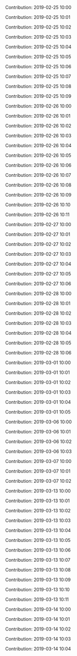 Contribution: 2019-02-25 10:00

Contribution: 2019-02-25 10:01

Contribution: 2019-02-25 10:02

Contribution: 2019-02-25 10:03

Contribution: 2019-02-25 10:04

Contribution: 2019-02-25 10:05

Contribution: 2019-02-25 10:06

Contribution: 2019-02-25 10:07

Contribution: 2019-02-25 10:08

Contribution: 2019-02-25 10:09

Contribution: 2019-02-26 10:00

Contribution: 2019-02-26 10:01

Contribution: 2019-02-26 10:02

Contribution: 2019-02-26 10:03

Contribution: 2019-02-26 10:04

Contribution: 2019-02-26 10:05

Contribution: 2019-02-26 10:06

Contribution: 2019-02-26 10:07

Contribution: 2019-02-26 10:08

Contribution: 2019-02-26 10:09

Contribution: 2019-02-26 10:10

Contribution: 2019-02-26 10:11

Contribution: 2019-02-27 10:00

Contribution: 2019-02-27 10:01

Contribution: 2019-02-27 10:02

Contribution: 2019-02-27 10:03

Contribution: 2019-02-27 10:04

Contribution: 2019-02-27 10:05

Contribution: 2019-02-27 10:06

Contribution: 2019-02-28 10:00

Contribution: 2019-02-28 10:01

Contribution: 2019-02-28 10:02

Contribution: 2019-02-28 10:03

Contribution: 2019-02-28 10:04

Contribution: 2019-02-28 10:05

Contribution: 2019-02-28 10:06

Contribution: 2019-03-01 10:00

Contribution: 2019-03-01 10:01

Contribution: 2019-03-01 10:02

Contribution: 2019-03-01 10:03

Contribution: 2019-03-01 10:04

Contribution: 2019-03-01 10:05

Contribution: 2019-03-06 10:00

Contribution: 2019-03-06 10:01

Contribution: 2019-03-06 10:02

Contribution: 2019-03-06 10:03

Contribution: 2019-03-07 10:00

Contribution: 2019-03-07 10:01

Contribution: 2019-03-07 10:02

Contribution: 2019-03-13 10:00

Contribution: 2019-03-13 10:01

Contribution: 2019-03-13 10:02

Contribution: 2019-03-13 10:03

Contribution: 2019-03-13 10:04

Contribution: 2019-03-13 10:05

Contribution: 2019-03-13 10:06

Contribution: 2019-03-13 10:07

Contribution: 2019-03-13 10:08

Contribution: 2019-03-13 10:09

Contribution: 2019-03-13 10:10

Contribution: 2019-03-13 10:11

Contribution: 2019-03-14 10:00

Contribution: 2019-03-14 10:01

Contribution: 2019-03-14 10:02

Contribution: 2019-03-14 10:03

Contribution: 2019-03-14 10:04

